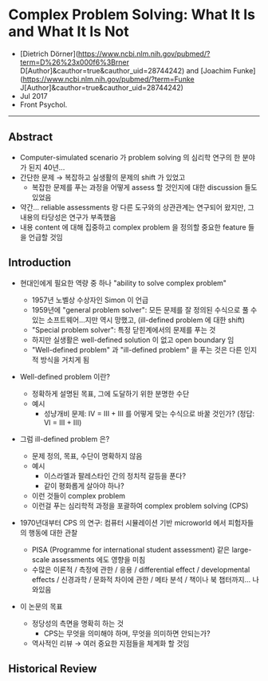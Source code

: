 # Complex Problem Solving: What It Is and What It Is Not

* [Dietrich Dörner](https://www.ncbi.nlm.nih.gov/pubmed/?term=D%26%23x000f6%3Brner D[Author]&cauthor=true&cauthor_uid=28744242) and [Joachim Funke](https://www.ncbi.nlm.nih.gov/pubmed/?term=Funke J[Author]&cauthor=true&cauthor_uid=28744242)
* Jul 2017
* Front Psychol.

---

## Abstract

* Computer-simulated scenario 가 problem solving 의 심리학 연구의 한 분야가 된지 40년...
* 간단한 문제 → 복잡하고 실생활의 문제의 shift 가 있었고
  * 복잡한 문제를 푸는 과정을 어떻게 assess 할 것인지에 대한 discussion 들도 있었음
* 약간... reliable assessments 랑 다른 도구와의 상관관계는 연구되어 왔지만, 그 내용의 타당성은 연구가 부족했음
* 내용 content 에 대해 집중하고 complex problem 을 정의할 중요한 feature 들을 언급할 것임

## Introduction

* 현대인에게 필요한 역량 중 하나 "ability to solve complex problem"
  * 1957년 노벨상 수상자인 Simon 이 언급
  * 1959년에 "general problem solver": 모든 문제를 잘 정의된 수식으로 풀 수 있는 소프트웨어...지만 역시 망했고, (ill-defined problem 에 대한 shift)
  * "Special problem solver": 특정 닫힌계에서의 문제를 푸는 것
  * 하지만 실생활은 well-defined solution 이 없고 open boundary 임
  * "Well-defined problem" 과 "ill-defined problem" 을 푸는 것은 다른 인지적 방식을 거치게 됨

* Well-defined problem 이란?
  * 정확하게 설명된 목표, 그에 도달하기 위한 분명한 수단
  * 예시
    * 성냥개비 문제: IV = III + III 를 어떻게 맞는 수식으로 바꿀 것인가? (정답: VI = III + III)
* 그럼 ill-defined problem 은?
  * 문제 정의, 목표, 수단이 명확하지 않음
  * 예시
    * 이스라엘과 팔레스타인 간의 정치적 갈등을 푼다?
    * 같이 평화롭게 살아야 하나?
  * 이런 것들이 complex problem
  * 이런걸 푸는 심리학적 과정을 포괄하여 complex problem solving (CPS)
* 1970년대부터 CPS 의 연구: 컴퓨터 시뮬레이션 기반 microworld 에서 피험자들의 행동에 대한 관찰
  * PISA (Programme for international student assessment) 같은 large-scale assessments 에도 영향을 미침
  * 수많은 이론적 / 측정에 관한 / 응용 / differential effect / developmental effects / 신경과학 / 문화적 차이에 관한 / 메타 분석 / 책이나 북 챕터까지... 나와있음
* 이 논문의 목표
  * 정당성의 측면을 명확히 하는 것
    * CPS는 무엇을 의미해야 하며, 무엇을 의미하면 안되는가?
  * 역사적인 리뷰 → 여러 중요한 지점들을 체계화 할 것임



## Historical Review



